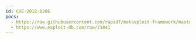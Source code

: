 ```yaml
---
id: CVE-2012-0266
pocs:
  - https://raw.githubusercontent.com/rapid7/metasploit-framework/master/modules/exploits/windows/browser/ntr_activex_check_bof.rb
  - https://www.exploit-db.com/raw/21841
---
```

